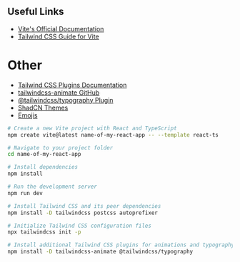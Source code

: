 ## Useful Links

- [Vite's Official Documentation](https://vitejs.dev/guide/)
- [Tailwind CSS Guide for Vite](https://tailwindcss.com/docs/guides/vite)

# Other
- [Tailwind CSS Plugins Documentation](https://tailwindcss.com/docs/plugins)
- [tailwindcss-animate GitHub](https://github.com/tailwindlabs/tailwindcss-animate)
- [@tailwindcss/typography Plugin](https://github.com/tailwindlabs/tailwindcss-typography)
- [ShadCN Themes](https://ui.shadcn.com/themes)
- [Emojis](https://unicode.org/emoji/charts/full-emoji-list.html)

```bash
# Create a new Vite project with React and TypeScript
npm create vite@latest name-of-my-react-app -- --template react-ts

# Navigate to your project folder
cd name-of-my-react-app

# Install dependencies
npm install

# Run the development server
npm run dev

# Install Tailwind CSS and its peer dependencies
npm install -D tailwindcss postcss autoprefixer

# Initialize Tailwind CSS configuration files
npx tailwindcss init -p

# Install additional Tailwind CSS plugins for animations and typography
npm install -D tailwindcss-animate @tailwindcss/typography
